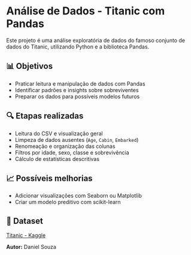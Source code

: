 # Análise de Dados - Titanic com Pandas

Este projeto é uma análise exploratória de dados do famoso conjunto de dados do Titanic, utilizando Python e a biblioteca Pandas.

## 📊 Objetivos
- Praticar leitura e manipulação de dados com Pandas
- Identificar padrões e insights sobre sobreviventes
- Preparar os dados para possíveis modelos futuros

## 🔍 Etapas realizadas
- Leitura do CSV e visualização geral
- Limpeza de dados ausentes (`Age`, `Cabin`, `Embarked`)
- Renomeação e organização das colunas
- Filtros por idade, sexo, classe e sobrevivência
- Cálculo de estatísticas descritivas

## 📈 Possíveis melhorias
- Adicionar visualizações com Seaborn ou Matplotlib
- Criar um modelo preditivo com scikit-learn

## 📁 Dataset
[Titanic - Kaggle](https://www.kaggle.com/competitions/titanic/data)


**Autor:** Daniel Souza 
